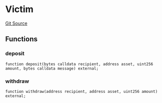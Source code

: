 # Victim
[Git Source](https://github.com/zeta-chain/protocol-contracts/blob/760564b6e2ea95b8954e5fd40389cee0cb168d35/contracts/evm/testing/AttackerContract.sol)


## Functions
### deposit


```solidity
function deposit(bytes calldata recipient, address asset, uint256 amount, bytes calldata message) external;
```

### withdraw


```solidity
function withdraw(address recipient, address asset, uint256 amount) external;
```

